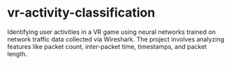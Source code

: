 # vr-activity-classification
Identifying user activities in a VR game using neural networks trained on network traffic data collected via Wireshark. The project involves analyzing features like packet count, inter-packet time, timestamps, and packet length.
